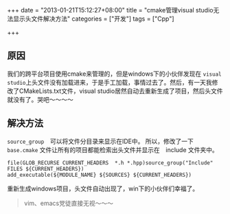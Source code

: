 +++
date = "2013-01-21T15:12:27+08:00"
title = "cmake管理visual studio无法显示头文件解决方法"
categories = ["开发"]
tags = ["Cpp"]

+++

## 原因

我们的跨平台项目使用cmake来管理的，但是windows下的小伙伴发现在 `visual studio`上头文件没有加载进来，于是手工加载，事情过去了。然后，有一天我修改了CMakeLists.txt文件，visual studio居然自动去重新生成了项目，然后头文件就没有了。哭吧～～～～

## 解决方法

`source_group`　可以将文件分目录来显示在IDE中。
所以，修改了一下 `base.cmake` 文件让所有的项目都能检索出头文件并显示在　include 文件夹中。

```
file(GLOB_RECURSE CURRENT_HEADERS  *.h *.hpp)source_group("Include" FILES ${CURRENT_HEADERS}) 
add_executable(${MODULE_NAME} ${SOURCES} ${CURRENT_HEADERS})
```

重新生成windows项目，头文件自动出现了，win下的小伙伴们幸福了。

> vim、emacs党徒直接无视～～～
